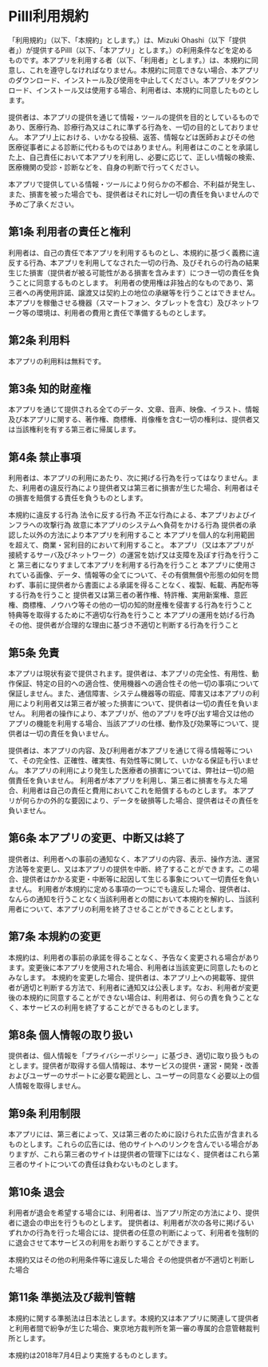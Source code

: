 # Pilll利用規約
「利用規約」（以下、「本規約」とします。）は、Mizuki Ohashi（以下「提供者」）が提供するPilll（以下、「本アプリ」とします。）の利用条件などを定めるものです。本アプリを利用する者（以下、「利用者」とします。）は、本規約に同意し、これを遵守しなければなりません。本規約に同意できない場合、本アプリのダウンロード、インストール及び使用を中止してください。本アプリをダウンロード、インストール又は使用する場合、利用者は、本規約に同意したものとします。

提供者は、本アプリの提供を通じて情報・ツールの提供を目的としているものであり、医療行為、診療行為又はこれに準ずる行為を、一切の目的としておりません。
本アプリ上における、いかなる投稿、返答、情報などは医師およびその他医療従事者による診断に代わるものではありません。利用者はこのことを承諾した上、自己責任において本アプリを利用し、必要に応じて、正しい情報の検索、医療機関の受診・診断などを、自身の判断で行ってください。

本アプリで提供している情報・ツールにより何らかの不都合、不利益が発生し、また、損害を被った場合でも、提供者はそれに対し一切の責任を負いませんので予めご了承ください。

## 第1条 利用者の責任と権利
利用者は、自己の責任で本アプリを利用するものとし、本規約に基づく義務に違反する行為、本アプリを利用してなされた一切の行為、及びそれらの行為の結果生じた損害（提供者が被る可能性がある損害を含みます）につき一切の責任を負うことに同意するものとします。 利用者の使用権は非独占的なものであり、第三者への再使用許諾、譲渡又は契約上の地位の承継等を行うことはできません。 本アプリを稼働させる機器（スマートフォン、タブレットを含む）及びネットワーク等の環境は、利用者の費用と責任で準備するものとします。

## 第2条 利用料
本アプリの利用料は無料です。

## 第3条 知的財産権
本アプリを通じて提供される全てのデータ、文章、音声、映像、イラスト、情報及び本アプリに関する、著作権、商標権、肖像権を含む一切の権利は、提供者又は当該権利を有する第三者に帰属します。

## 第4条 禁止事項
利用者は、本アプリの利用にあたり、次に掲げる行為を行ってはなりません。また、利用者の違反行為により提供者又は第三者に損害が生じた場合、利用者はその損害を賠償する責任を負うものとします。

本規約に違反する行為
法令に反する行為
不正な行為による、本アプリおよびインフラへの攻撃行為
故意に本アプリのシステムへ負荷をかける行為
提供者の承認した以外の方法により本アプリを利用すること
本アプリを個人的な利用範囲を超えて、商業・営利目的において利用すること。
本アプリ（又は本アプリが接続するサーバ及びネットワーク）の運営を妨げ又は支障を及ぼす行為を行うこと
第三者になりすまして本アプリを利用する行為を行うこと
本アプリに使用されている画像、データ、情報等の全てについて、その有償無償や形態の如何を問わず、事前に提供者から書面による承諾を得ることなく、複製、転載、再配布等する行為を行うこと
提供者又は第三者の著作権、特許権、実用新案権、意匠権、商標権、ノウハウ等その他の一切の知的財産権を侵害する行為を行うこと
特典等を取得するために不適切な行為を行うこと
本アプリの運用を妨げる行為
その他、提供者が合理的な理由に基づき不適切と判断する行為を行うこと

## 第5条 免責
本アプリは現状有姿で提供されます。提供者は、本アプリの完全性、有用性、動作保証、特定の目的への適合性、使用機器への適合性その他一切の事項について保証しません。また、通信障害、システム機器等の瑕疵、障害又は本アプリの利用により利用者又は第三者が被った損害について、提供者は一切の責任を負いません。 利用者の操作により、本アプリが、他のアプリを呼び出す場合又は他のアプリの機能を利用する場合、当該アプリの仕様、動作及び効果等について、提供者は一切の責任を負いません。

提供者は、本アプリの内容、及び利用者が本アプリを通じて得る情報等について、その完全性、正確性、確実性、有効性等に関して、いかなる保証も行いません。
本アプリの利用により発生した医療者の損害については、弊社は一切の賠償責任を負いません。
利用者が本アプリを利用し、第三者に損害を与えた場合、利用者は自己の責任と費用においてこれを賠償するものとします。
本アプリが何らかの外的な要因により、データを破損等した場合、提供者はその責任を負いません。

## 第6条 本アプリの変更、中断又は終了
提供者は、利用者への事前の通知なく、本アプリの内容、表示、操作方法、運営方法等を変更し、又は本アプリの提供を中断、終了することができます。この場合、提供者はかかる変更・中断等に起因して生じる事象について一切責任を負いません。 利用者が本規約に定める事項の一つにでも違反した場合、提供者は、なんらの通知を行うことなく当該利用者との間において本規約を解約し、当該利用者について、本アプリの利用を終了させることができることとします。

## 第7条 本規約の変更
本規約は、利用者の事前の承諾を得ることなく、予告なく変更される場合があります。変更後に本アプリを使用された場合、利用者は当該変更に同意したものとみなします。 本規約を変更した場合、提供者は、本アプリ上への掲載等、提供者が適切と判断する方法で、利用者に通知又は公表します。なお、利用者が変更後の本規約に同意することができない場合は、利用者は、何らの責を負うことなく、本サービスの利用を終了することができるものとします。

## 第8条 個人情報の取り扱い
提供者は、個人情報を「プライバシーポリシー」に基づき、適切に取り扱うものとします。提供者が取得する個人情報は、本サービスの提供・運営・開発・改善およびユーザーのサポートに必要な範囲とし、ユーザーの同意なく必要以上の個人情報を取得しません。

## 第9条 利用制限
本アプリには、第三者によって、又は第三者のために設けられた広告が含まれるものとします。これらの広告には、他のサイトへのリンクを含んでいる場合がありますが、これら第三者のサイトは提供者の管理下にはなく、提供者はこれら第三者のサイトについての責任は負わないものとします。

## 第10条 退会
利用者が退会を希望する場合には、利用者は、当アプリ所定の方法により、提供者に退会の申出を行うものとします。 提供者は、利用者が次の各号に掲げるいずれかの行為を行った場合には、提供者の任意の判断によって、利用者を強制的に退会させて本サービスの利用をお断りすることができます。

本規約又はその他の利用条件等に違反した場合
その他提供者が不適切と判断した場合

## 第11条 準拠法及び裁判管轄
本規約に関する準拠法は日本法とします。本規約又は本アプリに関連して提供者と利用者間で紛争が生じた場合、東京地方裁判所を第一審の専属的合意管轄裁判所とします。

本規約は2018年7月4日より実施するものとします。
